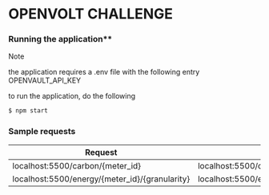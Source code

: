 # OPENVOLT CHALLENGE


### Running the application**
> [!NOTE]  
> the application requires a .env file with the following entry
> OPENVAULT_API_KEY

to run the application, do the following

```sh
$ npm start
```

### Sample requests


| Request      | Sample | Response |
| ----------- | ----------- | ----------- |
| localhost:5500/carbon/{meter_id}      | localhost:5500/carbon/6514167223e3d1424bf82742 | value       |
| localhost:5500/energy/{meter_id}/{granularity}   |  localhost:5500/energy/6514167223e3d1424bf82742/month | value        |


